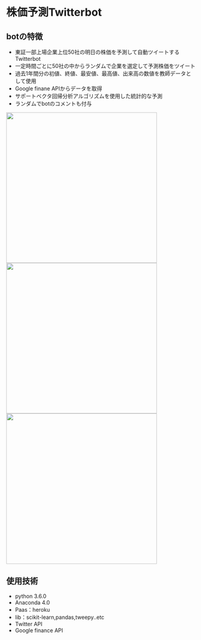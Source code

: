 # 株価予測Twitterbot

## botの特徴
* 東証一部上場企業上位50社の明日の株価を予測して自動ツイートするTwitterbot
* 一定時間ごとに50社の中からランダムで企業を選定して予測株価をツイート
* 過去1年間分の初値、終値、最安値、最高値、出来高の数値を教師データとして使用
* Google finane APIからデータを取得
* サポートベクタ回帰分析アルゴリズムを使用した統計的な予測
* ランダムでbotのコメントも付与

<img src="https://user-images.githubusercontent.com/26180642/29406391-e3a24966-837b-11e7-97d0-66dd39eabdbb.jpg" width="400px">
<img src="https://user-images.githubusercontent.com/26180642/29406417-fbba50ac-837b-11e7-8d83-a1008f35cc77.jpg" width="400px">
<img src="https://user-images.githubusercontent.com/26180642/29406453-0f413834-837c-11e7-879c-fd5620eb9dd4.jpg" width="400px">


## 使用技術
* python 3.6.0
* Anaconda 4.0
* Paas：heroku
* lib：scikit-learn,pandas,tweepy..etc
* Twitter API
* Google finance API

